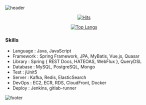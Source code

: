 <!-- Github Profile Readme로 프로필 꾸미기 : https://zzsza.github.io/development/2020/07/10/make-github-profile-readme/ -->

<!-- github theme -->
  ![header](https://capsule-render.vercel.app/api?type=slice&color=e0f0e3&height=150&section=header&text=retuoR&fontSize=45)


<!-- hits count : https://hits.seeyoufarm.com/ -->
<div align=center>
    
  [![Hits](https://hits.seeyoufarm.com/api/count/incr/badge.svg?url=https%3A%2F%2Fgithub.com%2Fchoi-ys&count_bg=%2379C83D&title_bg=%23555555&icon=&icon_color=%23E7E7E7&title=hits&edge_flat=false)](https://hits.seeyoufarm.com)

</div>


<!-- Committed Top Lang -->
<div align=center>
  
  [![Top Langs](https://github-readme-stats.vercel.app/api/top-langs/?username=choi-ys&layout=compact)](https://github.com/choi-ys?tab=repositories)

</div>


### Skills
 - Language : Java, JavaScript
 - Framework : Spring Framework, JPA, MyBatis, Vue.js, Quasar
 - Library : Spring { REST Docs, HATEOAS, WebFlux }, QueryDSL
 - Database : MySQL, PostgreSQL, Mongo
 - Test : jUnit5
 - Server : Kafka, Redis, ElasticSearch
 - DevOps : EC2, ECR, RDS, CloudFront, Docker
 - Deploy : Jenkins, gitlab-runner

![footer](https://capsule-render.vercel.app/api?section=footer&type=slice&color=e0f0e3)

